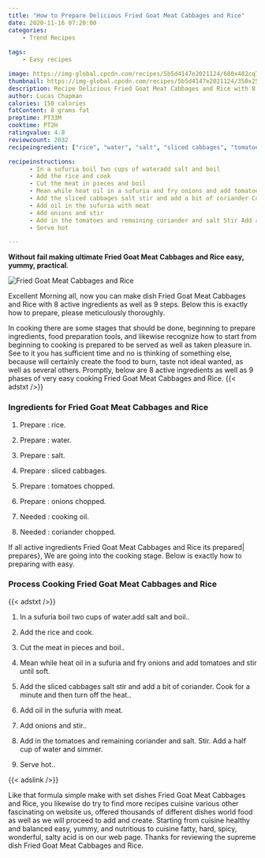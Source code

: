 ```yaml
---
title: "How to Prepare Delicious Fried Goat Meat Cabbages and Rice"
date: 2020-11-16 07:20:00
categories:
    - Trend Recipes
    
tags:
    - Easy recipes

image: https://img-global.cpcdn.com/recipes/5b5d4147e2021124/680x482cq70/fried-goat-meat-cabbages-and-rice-recipe-main-photo.jpg
thumbnail: https://img-global.cpcdn.com/recipes/5b5d4147e2021124/350x250cq70/fried-goat-meat-cabbages-and-rice-recipe-main-photo.jpg
description: Recipe Delicious Fried Goat Meat Cabbages and Rice with 8 ingredients and 9 stages of easy cooking.
author: Lucas Chapman
calories: 150 calories
fatContent: 8 grams fat
preptime: PT33M
cooktime: PT2H
ratingvalue: 4.8
reviewcount: 2032
recipeingredient: ["rice", "water", "salt", "sliced cabbages", "tomatoes chopped", "onions chopped", "cooking oil", "coriander chopped"]

recipeinstructions: 
      - In a sufuria boil two cups of wateradd salt and boil 
      - Add the rice and cook 
      - Cut the meat in pieces and boil 
      - Mean while heat oil in a sufuria and fry onions and add tomatoes and stir until soft 
      - Add the sliced cabbages salt stir and add a bit of coriander Cook for a minute and then turn off the heat 
      - Add oil in the sufuria with meat 
      - Add onions and stir 
      - Add in the tomatoes and remaining coriander and salt Stir Add a half cup of water and simmer 
      - Serve hot

---
```




**Without fail making ultimate Fried Goat Meat Cabbages and Rice easy, yummy, practical**. 


![Fried Goat Meat Cabbages and Rice](https://img-global.cpcdn.com/recipes/5b5d4147e2021124/680x482cq70/fried-goat-meat-cabbages-and-rice-recipe-main-photo.jpg "Fried Goat Meat Cabbages and Rice")




Excellent Morning all, now you can make dish Fried Goat Meat Cabbages and Rice with 8 active ingredients as well as 9 steps. Below this is exactly how to prepare, please meticulously thoroughly.

In cooking there are some stages that should be done, beginning to prepare ingredients, food preparation tools, and likewise recognize how to start from beginning to cooking is prepared to be served as well as taken pleasure in. See to it you has sufficient time and no is thinking of something else, because will certainly create the food to burn, taste not ideal wanted, as well as several others. Promptly, below are 8 active ingredients as well as 9 phases of very easy cooking Fried Goat Meat Cabbages and Rice.
{{< adstxt />}}

### Ingredients for Fried Goat Meat Cabbages and Rice


1. Prepare  : rice.

1. Prepare  : water.

1. Prepare  : salt.

1. Prepare  : sliced cabbages.

1. Prepare  : tomatoes chopped.

1. Prepare  : onions chopped.

1. Needed  : cooking oil.

1. Needed  : coriander chopped.



If all active ingredients Fried Goat Meat Cabbages and Rice its prepared| prepares}, We are going into the cooking stage. Below is exactly how to preparing with easy.

### Process Cooking Fried Goat Meat Cabbages and Rice

{{< adstxt />}}


1. In a sufuria boil two cups of water.add salt and boil..



1. Add the rice and cook.



1. Cut the meat in pieces and boil..



1. Mean while heat oil in a sufuria and fry onions and add tomatoes and stir until soft.



1. Add the sliced cabbages salt stir and add a bit of coriander. Cook for a minute and then turn off the heat..



1. Add oil in the sufuria with meat.



1. Add onions and stir..



1. Add in the tomatoes and remaining coriander and salt. Stir. Add a half cup of water and simmer.



1. Serve hot..





{{< adslink />}}

Like that formula simple make with set dishes Fried Goat Meat Cabbages and Rice, you likewise do try to find more recipes cuisine various other fascinating on website us, offered thousands of different dishes world food as well as we will proceed to add and create. Starting from cuisine healthy and balanced easy, yummy, and nutritious to cuisine fatty, hard, spicy, wonderful, salty acid is on our web page. Thanks for reviewing the supreme dish Fried Goat Meat Cabbages and Rice.

